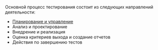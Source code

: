 Основной процесс тестирования состоит из следующих направлений деятельности:

- [Планирование и управление](Development\Основы%20Тестирования\Процесс%20тестирования\Планирование%20и%20управление.md)
- Анализ и проектирование
- Внедрение и реализация
- Оценка критериев выхода и создание отчетов
- Действия по завершению тестов
